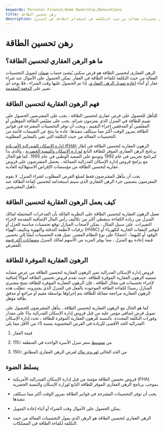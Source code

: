 ```yaml
---
keywords: Personal Finance,Home Ownership,Renovations
title: رهن تحسين الطاقة
description: يسمح الرهن العقاري لتحسين الطاقة للمقترضين بالتأهل للحصول على تمويل إضافي للقرض من أجل تحسينات فعالة من حيث التكلفة في استخدام الطاقة في المنزل.
---
```


# رهن تحسين الطاقة
## ما هو الرهن العقاري لتحسين الطاقة؟

الرهن العقاري لتحسين الطاقة هو قرض سكني يُنشئ حساب [ضمان](/escrow) لتمويل التحسينات الفعالة من حيث التكلفة لكفاءة الطاقة في العقار. يمكن الحصول على الأموال عند شراء عقار أو أثناء [إعادة تمويل الرهن العقاري](/refinance). إذا تم الحصول عليها وقت الشراء ، فلا يوجد أي تغيير على [الدفعة المقدمة](/down_payment).

## فهم الرهون العقارية لتحسين الطاقة

للتأهل للحصول على قرض عقاري لتحسين الطاقة ، يجب على المقترضين الحصول على تقييم للطاقة في المنزل الذي يعتزمون شرائه. يجب على مقيّمي الطاقة المؤهلين أو المقيّمين أو المدققين إجراء التقييم ، ويجب أن توفر التحسينات المقترحة في فواتير الطاقة بمرور الوقت أكثر مما سيكلف تنفيذها. عادة ما ينتج عن التقييمات قائمة من التحسينات الفعالة من حيث التكلفة التي تفي بالمعايير المطلوبة.

[إدارة الإسكان الفيدرالية الأمريكية (FHA)](/federal-housing-administration) الرهون العقارية لتحسين الطاقة في إطار برنامج الرهن العقاري الموفر للطاقة التابع [لوزارة الإسكان والتنمية الحضرية](/us-department-housing-urban-development-hud) ، والذي بدأ كبرنامج تجريبي في عام 1992 وتوسع على الصعيد الوطني في عام 1995. كما هو الحال مع برامج قروض إدارة الإسكان الفدرالية المماثلة ، يحصل المقترضون على قروض عقارية لتحسين الطاقة من مؤسسات الإقراض الاستهلاكية العادية.

يجب أن يتأهل المقترضون فقط لمبلغ القرض المطلوب لشراء المنزل. لا يقوم المقرضون بتضمين جزء الرهن العقاري الذي سيتم استخدامه لتحسين كفاءة الطاقة عند تأهيل المقترضين.

## كيف يعمل الرهون العقارية لتحسين الطاقة

تعمل الرهون العقارية لتحسين الطاقة على النظرية القائلة بأن المدخرات المحتملة لمالك المنزل من زيادة الكفاءة ستغطي أكثر من تكاليف رأس المال الإضافية المقدمة لإجراء التغييرات. على سبيل المثال ، يمكن لأصحاب المنازل توقع تحسينات مناسبة للعزل أو ترقيات لأنظمة التدفئة والتهوية وتكييف الهواء (HVAC) لتوفير النفقات الجارية للكهرباء أو الوقود أو كليهما ، اعتمادًا على نوع النظام المعني. تميل هذه التحسينات أيضًا إلى تحسين قيمة إعادة بيع المنزل ، مما يوفر المزيد من الأسهم لمالك المنزل [وضمانات أكثر قيمة](/collateral) للمقرض.

## الرهون العقارية الموفرة للطاقة

قروض إدارة الإسكان الفدرالية تميز الرهون العقارية لتحسين الطاقة من عرض مشابه تسميه الرهون العقارية الموفرة للطاقة. حيث تقدم قروض تحسين الطاقة أموالاً إضافية لإجراء تحسينات في مجال الطاقة ، فإن الرهون العقارية الموفرة للطاقة تمنح مشتري المنازل رصيدًا لكفاءة الطاقة الموجودة بالفعل في المنزل الذي يشترونه. تتطلب هذه الرهون العقارية مراجعة مماثلة للطاقة يتم إجراؤها بواسطة مقيم أو مراجع أو مدقق طاقة مؤهل.

كما هو الحال مع الرهون العقارية لتحسين الطاقة ، يتأهل المقترضون للحصول على تمويل قرض إضافي مؤمن عليه من قبل قروض إدارة الإسكان الفدرالية بناءً على مقدار وفورات التكلفة المحددة. بالنسبة للرهون العقارية الموفرة للطاقة ، تحدد إدارة الإسكان الفدرالية الحد الأقصى للزيادة في القرض المحسوبة بنسبة 5٪ من الأقل مما يلي:

1. قيمة العقار

1. 115٪ من [متوسط](/median) سعر منزل الأسرة الواحدة في المنطقة

1. 150٪ من الحد الحالي [لفريدي ماك](/freddiemac) لقرض الرهن العقاري المطابق

## يسلط الضوء

- قروض تحسين الطاقة مؤمنة من قبل إدارة الإسكان الفيدرالية الأمريكية (FHA) بموجب برنامج الرهن العقاري الموفر للطاقة التابع لوزارة الإسكان والتنمية الحضرية.

- يجب أن توفر التحسينات المقترحة في فواتير الطاقة بمرور الوقت أكثر مما سيكلف تنفيذها.

- يمكن الحصول على الأموال وقت الشراء أو أثناء إعادة التمويل.

- الرهن العقاري لتحسين الطاقة هو الرهن الذي يمول التحسينات الفعالة من حيث التكلفة لكفاءة الطاقة في الممتلكات.

